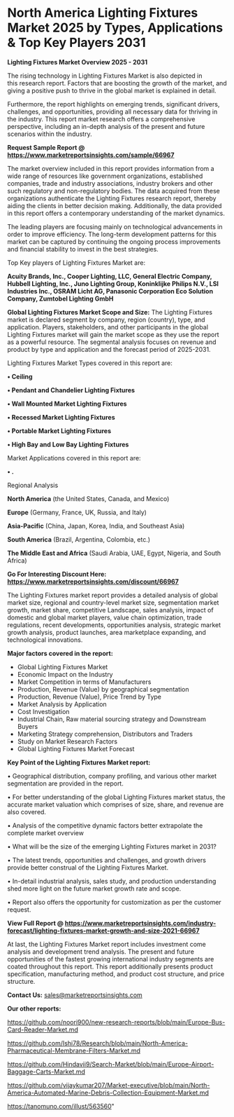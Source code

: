 # North America Lighting Fixtures Market 2025 by Types, Applications & Top Key Players 2031

<Strong> Lighting Fixtures Market Overview 2025 - 2031</strong>

The rising technology in Lighting Fixtures Market is also depicted in this research report. Factors that are boosting the growth of the market, and giving a positive push to thrive in the global market is explained in detail.

Furthermore, the report highlights on emerging trends, significant drivers, challenges, and opportunities, providing all necessary data for thriving in the industry. This report market research offers a comprehensive perspective, including an in-depth analysis of the present and future scenarios within the industry.

<strong>Request Sample Report @ <a href=https://www.marketreportsinsights.com/sample/66967>https://www.marketreportsinsights.com/sample/66967</a></strong>

The market overview included in this report provides information from a wide range of resources like government organizations, established companies, trade and industry associations, industry brokers and other such regulatory and non-regulatory bodies. The data acquired from these organizations authenticate the Lighting Fixtures research report, thereby aiding the clients in better decision making. Additionally, the data provided in this report offers a contemporary understanding of the market dynamics.

The leading players are focusing mainly on technological advancements in order to improve efficiency. The long-term development patterns for this market can be captured by continuing the ongoing process improvements and financial stability to invest in the best strategies.

Top Key players of Lighting Fixtures Market are:

<strong>Acuity Brands, Inc., Cooper Lighting, LLC, General Electric Company, Hubbell Lighting, Inc., Juno Lighting Group, Koninklijke Philips N.V., LSI Industries Inc., OSRAM Licht AG, Panasonic Corporation Eco Solution Company, Zumtobel Lighting GmbH</strong>

<strong><b>Global Lighting Fixtures Market Scope and Size:</b></strong>
The Lighting Fixtures market is declared segment by company, region (country), type, and application. Players, stakeholders, and other participants in the global Lighting Fixtures market will gain the market scope as they use the report as a powerful resource. The segmental analysis focuses on revenue and product by type and application and the forecast period of 2025-2031.

Lighting Fixtures Market Types covered in this report are:

<strong>• Ceiling

• Pendant and Chandelier Lighting Fixtures

• Wall Mounted Market Lighting Fixtures

• Recessed Market Lighting Fixtures

• Portable Market Lighting Fixtures

• High Bay and Low Bay Lighting Fixtures</strong>

Market Applications covered in this report are:

<strong>• .</strong> 

Regional Analysis

<strong>North America</strong> (the United States, Canada, and Mexico)

<strong>Europe</strong> (Germany, France, UK, Russia, and Italy)

<strong>Asia-Pacific</strong> (China, Japan, Korea, India, and Southeast Asia)

<strong>South America</strong> (Brazil, Argentina, Colombia, etc.)

<strong>The Middle East and Africa</strong> (Saudi Arabia, UAE, Egypt, Nigeria, and South Africa)

<strong>Go For Interesting Discount Here: <a href=https://www.marketreportsinsights.com/discount/66967>https://www.marketreportsinsights.com/discount/66967</a></strong>

The Lighting Fixtures market report provides a detailed analysis of global market size, regional and country-level market size, segmentation market growth, market share, competitive Landscape, sales analysis, impact of domestic and global market players, value chain optimization, trade regulations, recent developments, opportunities analysis, strategic market growth analysis, product launches, area marketplace expanding, and technological innovations.

<strong><b>Major factors covered in the report:</b></strong>
<ul>
  <li>Global Lighting Fixtures Market </li>
  <li>Economic Impact on the Industry</li>
  <li>Market Competition in terms of Manufacturers</li>
  <li>Production, Revenue (Value) by geographical segmentation</li>
  <li>Production, Revenue (Value), Price Trend by Type</li>
  <li>Market Analysis by Application</li>
  <li>Cost Investigation</li>
  <li>Industrial Chain, Raw material sourcing strategy and Downstream Buyers</li>
  <li>Marketing Strategy comprehension, Distributors and Traders</li>
  <li>Study on Market Research Factors</li>
  <li>Global Lighting Fixtures Market Forecast</li>
</ul>

<strong><b>Key Point of the Lighting Fixtures Market report:</b></strong>

• Geographical distribution, company profiling, and various other market segmentation are provided in the report.

• For better understanding of the global Lighting Fixtures market status, the accurate market valuation which comprises of size, share, and revenue are also covered.

• Analysis of the competitive dynamic factors better extrapolate the complete market overview

• What will be the size of the emerging Lighting Fixtures market in 2031?

• The latest trends, opportunities and challenges, and growth drivers provide better construal of the Lighting Fixtures Market.

• In-detail industrial analysis, sales study, and production understanding shed more light on the future market growth rate and scope.

• Report also offers the opportunity for customization as per the customer request.

<strong><b>View Full Report @ <a href=https://www.marketreportsinsights.com/industry-forecast/lighting-fixtures-market-growth-and-size-2021-66967>https://www.marketreportsinsights.com/industry-forecast/lighting-fixtures-market-growth-and-size-2021-66967</a></b></strong>


At last, the Lighting Fixtures Market report includes investment come analysis and development trend analysis. The present and future opportunities of the fastest growing international industry segments are coated throughout this report. This report additionally presents product specification, manufacturing method, and product cost structure, and price structure.

<strong>Contact Us:</strong>
sales@marketreportsinsights.com

<strong>Our other reports:</strong>

<a href=https://github.com/noori900/new-research-reports/blob/main/Europe-Bus-Card-Reader-Market.md>https://github.com/noori900/new-research-reports/blob/main/Europe-Bus-Card-Reader-Market.md</a>

<a href=https://github.com/Ishi78/Research/blob/main/North-America-Pharmaceutical-Membrane-Filters-Market.md>https://github.com/Ishi78/Research/blob/main/North-America-Pharmaceutical-Membrane-Filters-Market.md</a>

<a href=https://github.com/Hindavii9/Search-Market/blob/main/Europe-Airport-Baggage-Carts-Market.md>https://github.com/Hindavii9/Search-Market/blob/main/Europe-Airport-Baggage-Carts-Market.md</a>

<a href=https://github.com/vijaykumar207/Market-executive/blob/main/North-America-Automated-Marine-Debris-Collection-Equipment-Market.md>https://github.com/vijaykumar207/Market-executive/blob/main/North-America-Automated-Marine-Debris-Collection-Equipment-Market.md</a>

<a href=https://tanomuno.com/illust/563560>https://tanomuno.com/illust/563560</a>"
